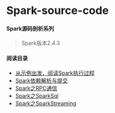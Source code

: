 Spark-source-code
=================
#### Spark源码剖析系列  
>
> Spark版本2.4.3
>
#### 阅读目录  
* [从示例出发，阅读Spark执行过程](https://github.com/V-I-C-T-O-R/spark-source-code/blob/master/article/1/从示例出发，阅读Spark执行过程.md)
* [Spark依赖解析与提交](https://github.com/V-I-C-T-O-R/spark-source-code/blob/master/article/2/Spark依赖解析与提交.md)
* [Spark之RPC通信](https://github.com/V-I-C-T-O-R/spark-source-code/blob/master/article/3/Spark之RPC通信.md)
* [Spark之SparkSql](https://github.com/V-I-C-T-O-R/spark-source-code/blob/master/article/4/Spark之SparkSql.md)
* [Spark之SparkStreaming](https://github.com/V-I-C-T-O-R/spark-source-code/blob/master/article/5/Spark之SparkStreaming.md)

